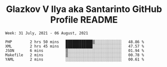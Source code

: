<h1 align="center">Glazkov V Ilya aka Santarinto GitHub Profile README</h1>

<!--START_SECTION:waka-->
```text
Week: 31 July, 2021 - 06 August, 2021

PHP        2 hrs 50 mins   ████████████▒░░░░░░░░░░░░   48.86 % 
XML        2 hrs 45 mins   ████████████░░░░░░░░░░░░░   47.57 % 
JSON       6 mins          ▒░░░░░░░░░░░░░░░░░░░░░░░░   01.94 % 
Makefile   2 mins          ▒░░░░░░░░░░░░░░░░░░░░░░░░   00.78 % 
YAML       2 mins          ░░░░░░░░░░░░░░░░░░░░░░░░░   00.61 % 
```
<!--END_SECTION:waka-->